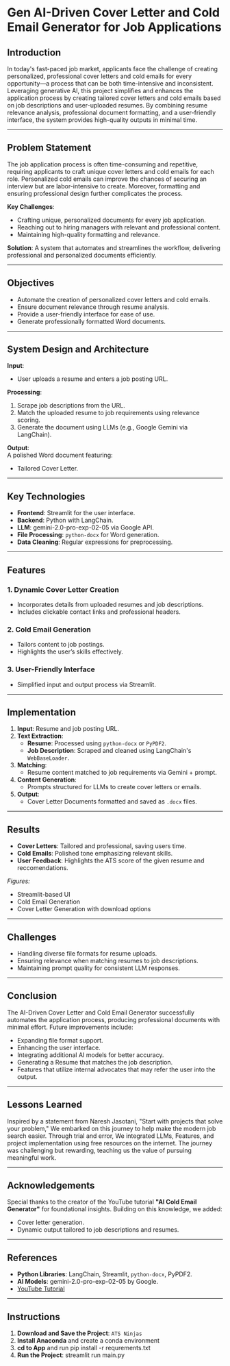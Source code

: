 # Gen AI-Driven Cover Letter and Cold Email Generator for Job Applications

## Introduction
In today's fast-paced job market, applicants face the challenge of creating personalized, professional cover letters and cold emails for every opportunity—a process that can be both time-intensive and inconsistent. Leveraging generative AI, this project simplifies and enhances the application process by creating tailored cover letters and cold emails based on job descriptions and user-uploaded resumes. By combining resume relevance analysis, professional document formatting, and a user-friendly interface, the system provides high-quality outputs in minimal time.

---

## Problem Statement
The job application process is often time-consuming and repetitive, requiring applicants to craft unique cover letters and cold emails for each role. Personalized cold emails can improve the chances of securing an interview but are labor-intensive to create. Moreover, formatting and ensuring professional design further complicates the process.

**Key Challenges**:
- Crafting unique, personalized documents for every job application.
- Reaching out to hiring managers with relevant and professional content.
- Maintaining high-quality formatting and relevance.

**Solution**:
A system that automates and streamlines the workflow, delivering professional and personalized documents efficiently.

---

## Objectives
- Automate the creation of personalized cover letters and cold emails.
- Ensure document relevance through resume analysis.
- Provide a user-friendly interface for ease of use.
- Generate professionally formatted Word documents.

---

## System Design and Architecture

**Input**:  
- User uploads a resume and enters a job posting URL.

**Processing**:
1. Scrape job descriptions from the URL.
2. Match the uploaded resume to job requirements using relevance scoring.
3. Generate the document using LLMs (e.g., Google Gemini via LangChain).

**Output**:  
A polished Word document featuring:
- Tailored Cover Letter.

---

## Key Technologies
- **Frontend**: Streamlit for the user interface.
- **Backend**: Python with LangChain.
- **LLM**: gemini-2.0-pro-exp-02-05 via Google API.
- **File Processing**: `python-docx` for Word generation.
- **Data Cleaning**: Regular expressions for preprocessing.

---

## Features
### 1. **Dynamic Cover Letter Creation**
- Incorporates details from uploaded resumes and job descriptions.
- Includes clickable contact links and professional headers.

### 2. **Cold Email Generation**
- Tailors content to job postings.
- Highlights the user’s skills effectively.

### 3. **User-Friendly Interface**
- Simplified input and output process via Streamlit.


---

## Implementation
1. **Input**: Resume and job posting URL.
2. **Text Extraction**:
   - **Resume**: Processed using `python-docx` or `PyPDF2`.
   - **Job Description**: Scraped and cleaned using LangChain's `WebBaseLoader`.
3. **Matching**:
   - Resume content matched to job requirements via Gemini + prompt.
4. **Content Generation**:
   - Prompts structured for LLMs to create cover letters or emails.
5. **Output**:
   - Cover Letter Documents formatted and saved as `.docx` files.

---

## Results
- **Cover Letters**: Tailored and professional, saving users time.
- **Cold Emails**: Polished tone emphasizing relevant skills.
- **User Feedback**: Highlights the ATS score of the given resume and reccomendations.

_Figures:_
- Streamlit-based UI
- Cold Email Generation
- Cover Letter Generation with download options

---

## Challenges
- Handling diverse file formats for resume uploads.
- Ensuring relevance when matching resumes to job descriptions.
- Maintaining prompt quality for consistent LLM responses.

---

## Conclusion
The AI-Driven Cover Letter and Cold Email Generator successfully automates the application process, producing professional documents with minimal effort. Future improvements include:
- Expanding file format support.
- Enhancing the user interface.
- Integrating additional AI models for better accuracy.
- Generating a Resume that matches the job description.
- Features that utilize internal advocates that may refer the user into the output.

---

## Lessons Learned
Inspired by a statement from Naresh Jasotani, "Start with projects that solve your problem," We embarked on this journey to help make the modern job search easier. Through trial and error, We integrated LLMs, Features, and project implementation using free resources on the internet. The journey was challenging but rewarding, teaching us the value of pursuing meaningful work.

---

## Acknowledgements
Special thanks to the creator of the YouTube tutorial **"AI Cold Email Generator"** for foundational insights. Building on this knowledge, we added:
- Cover letter generation.
- Dynamic output tailored to job descriptions and resumes.

---

## References
- **Python Libraries**: LangChain, Streamlit, `python-docx`, PyPDF2.
- **AI Models**: gemini-2.0-pro-exp-02-05 by Google.
- [YouTube Tutorial](https://youtu.be/CO4E_9V6li0?si=PAuaHRUFBV3BsIpK)

---

## Instructions
1. **Download and Save the Project**: `ATS Ninjas`
2. **Install Anaconda** and create a conda environment
3. **cd to App** and run pip install -r requrements.txt
4. **Run the Project**:
   streamlit run main.py
